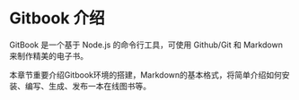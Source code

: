 # Gitbook 介绍

GitBook 是一个基于 Node.js 的命令行工具，可使用 Github/Git 和 Markdown 来制作精美的电子书。

本章节重要介绍Gitbook环境的搭建，Markdown的基本格式，将简单介绍如何安装、编写、生成、发布一本在线图书等。